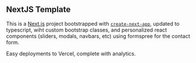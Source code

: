 ## NextJS Template

This is a [Next.js](https://nextjs.org/) project bootstrapped with [`create-next-app`](https://github.com/vercel/next.js/tree/canary/packages/create-next-app), updated to typescript, wiht custom bootstrap classes, and personalized react components (sliders, modals, navbars, etc) using formspree for the contact form.

Easy deployments to Vercel, complete with analytics.
